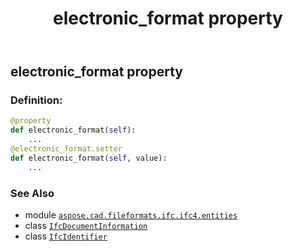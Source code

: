 ﻿---
title: electronic_format property
second_title: Aspose.CAD for Python via .NET API References
description: 
type: docs
weight: 80
url: /python-net/aspose.cad.fileformats.ifc.ifc4.entities/ifcdocumentinformation/electronic_format/
is_root: false
---

## electronic_format property

### Definition:
```python
@property
def electronic_format(self):
    ...
@electronic_format.setter
def electronic_format(self, value):
    ...
```

### See Also
* module [`aspose.cad.fileformats.ifc.ifc4.entities`](../../)
* class [`IfcDocumentInformation`](/cad/python-net/aspose.cad.fileformats.ifc.ifc4.entities/ifcdocumentinformation)
* class [`IfcIdentifier`](/cad/python-net/aspose.cad.fileformats.ifc.ifc4.types/ifcidentifier)
